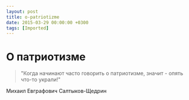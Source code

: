 ```yaml
---
layout: post
title: o-patriotizme
date: 2015-03-29 00:00:00 +0300
tags: [Imported]
---
```

# О патриотизме

> "Когда начинают часто говорить о патриотизме, значит - опять что-то украли!"

Михаил Евграфович Салтыков-Щедрин
